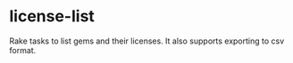 license-list
============

Rake tasks to list gems and their licenses. It also supports exporting to csv format.
